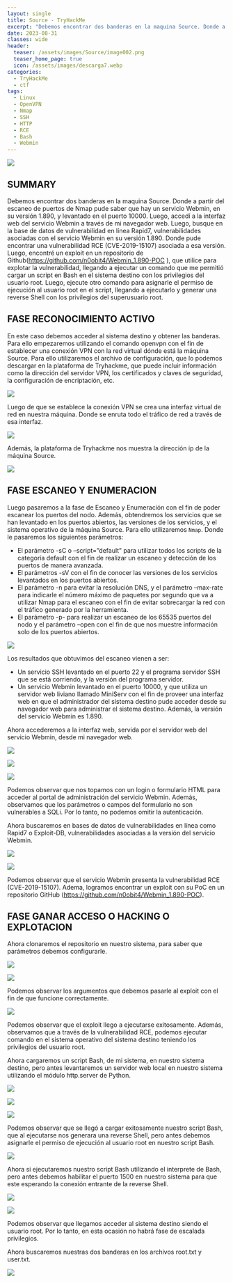 ```yaml
---
layout: single
title: Source - TryHackMe
excerpt: "Debemos encontrar dos banderas en la maquina Source. Donde a partir del escaneo de puertos de Nmap pude saber que hay un servicio Webmin, en su versión 1.890, y levantado en el puerto 10000. Luego, accedí a la interfaz web del servicio Webmin a través de mi navegador web. Luego, busque en la base de datos de vulnerabilidad en línea Rapid7, vulnerabilidades asociadas con el servicio Webmin en su versión 1.890. Donde pude encontrar una vulnerabilidad RCE (CVE-2019-15107) asociada a esa versión. Luego, encontré un exploit en un repositorio de Github(https://github.com/n0obit4/Webmin_1.890-POC ), que utilice para explotar la vulnerabilidad, llegando a ejecutar un comando que me permitió cargar un script en Bash en el sistema destino con los privilegios del usuario root. Luego, ejecute otro comando para asignarle el permiso de ejecución al usuario root en el script, llegando a ejecutarlo y generar una reverse Shell con los privilegios del superusuario root."
date: 2023-08-31	
classes: wide
header:
  teaser: /assets/images/Source/image002.png
  teaser_home_page: true
  icon: /assets/images/descarga7.webp
categories:
  - TryHackMe
  - ctf
tags:
  - Linux  
  - OpenVPN
  - Nmap
  - SSH
  - HTTP
  - RCE
  - Bash
  - Webmin
---
```


![](/assets/images/Source/image001.png)

## SUMMARY

Debemos encontrar dos banderas en la maquina Source. Donde a partir del escaneo de puertos de Nmap pude saber que hay un servicio Webmin, en su versión 1.890, y levantado en el puerto 10000. Luego, accedí a la interfaz web del servicio Webmin a través de mi navegador web. Luego, busque en la base de datos de vulnerabilidad en línea Rapid7, vulnerabilidades asociadas con el servicio Webmin en su versión 1.890. Donde pude encontrar una vulnerabilidad RCE (CVE-2019-15107) asociada a esa versión. Luego, encontré un exploit en un repositorio de Github(https://github.com/n0obit4/Webmin_1.890-POC ), que utilice para explotar la vulnerabilidad, llegando a ejecutar un comando que me permitió cargar un script en Bash en el sistema destino con los privilegios del usuario root. Luego, ejecute otro comando para asignarle el permiso de ejecución al usuario root en el script, llegando a ejecutarlo y generar una reverse Shell con los privilegios del superusuario root.

## FASE RECONOCIMIENTO ACTIVO

En este caso debemos acceder al sistema destino y obtener las banderas. Para ello empezaremos utilizando el comando openvpn con el fin de establecer una conexión VPN con la red virtual dónde está la máquina Source. Para ello utilizaremos el archivo de configuración, que lo podemos descargar en la plataforma de Tryhackme, que puede incluir información como la dirección del servidor VPN, los certificados y claves de seguridad, la configuración de encriptación, etc.

![](/assets/images/Source/image003.png)

Luego de que se establece la conexión VPN se crea una interfaz virtual de red en nuestra máquina. Donde se enruta todo el tráfico de red a través de esa interfaz.

![](/assets/images/Source/image004.png)

Además, la plataforma de Tryhackme nos muestra la dirección ip de la máquina Source.

![](/assets/images/Source/image005.png)

## FASE ESCANEO Y ENUMERACION

Luego pasaremos a la fase de Escaneo y Enumeración con el fin de poder escanear los puertos del nodo. Además, obtendremos los servicios que se han levantado en los puertos abiertos, las versiones de los servicios, y el sistema operativo de la máquina Source. Para ello utilizaremos `Nmap`. Donde le pasaremos los siguientes parámetros:

- El parámetro -sC o –script=”default” para utilizar todos los scripts de la categoría default con el fin de realizar un escaneo y detección de los puertos de manera avanzada.
- El parámetros -sV con el fin de conocer las versiones de los servicios levantados en los puertos abiertos.
- El parámetro -n para evitar la resolución DNS, y el parámetro –max-rate para indicarle el número máximo de paquetes por segundo que va a utilizar Nmap para el escaneo con el fin de evitar sobrecargar la red con el tráfico generado por la herramienta.
- El parámetro -p- para realizar un escaneo de los 65535 puertos del nodo y el parámetro –open con el fin de que nos muestre información solo de los puertos abiertos.

![](/assets/images/Source/image006.png)

Los resultados que obtuvimos del escaneo vienen a ser:
- Un servicio SSH levantado en el puerto 22 y el programa servidor SSH que se está corriendo, y la versión del programa servidor.
- Un servicio Webmin levantado en el puerto 10000, y que utiliza un servidor web liviano llamado MiniServ con el fin de proveer una interfaz web en que el administrador del sistema destino pude acceder desde su navegador web para administrar el sistema destino. Además, la versión del servicio  Webmin es 1.890.

Ahora accederemos a la interfaz web, servida por el servidor web del servicio Webmin, desde mi navegador web.

![](/assets/images/Source/image007.png)

![](/assets/images/Source/image008.png)

![](/assets/images/Source/image009.png)

Podemos observar que nos topamos con un login o formulario HTML para acceder al portal de administración del servicio Webmin. Además, observamos que los parámetros o campos del formulario no son vulnerables a SQLi. Por lo tanto, no podemos omitir la autenticación.

Ahora buscaremos en bases de datos de vulnerabilidades en línea como Rapid7 o Exploit-DB, vulnerabilidades asociadas a la versión del servicio Webmin.

![](/assets/images/Source/image010.png)

![](/assets/images/Source/image011.png)

Podemos observar que el servicio Webmin presenta la vulnerabilidad RCE (CVE-2019-15107). Adema, logramos encontrar un exploit con su PoC en un repositorio GitHub (https://github.com/n0obit4/Webmin_1.890-POC).

## FASE GANAR ACCESO O HACKING O EXPLOTACION

Ahora clonaremos el repositorio en nuestro sistema, para saber que parámetros debemos configurarle.

![](/assets/images/Source/image012.png)

![](/assets/images/Source/image013.png)

Podemos observar los argumentos que debemos pasarle al exploit con el fin de que funcione correctamente.

![](/assets/images/Source/image014.png)

Podemos observar que el exploit llego a ejecutarse exitosamente. Además, observamos que a través de la vulnerabilidad RCE, podemos ejecutar comando en el sistema operativo del sistema destino teniendo los privilegios del usuario root.

Ahora cargaremos un script Bash, de mi sistema, en nuestro sistema destino, pero antes levantaremos un servidor web local en nuestro sistema utilizando el módulo http.server de Python.

![](/assets/images/Source/image015.png)

![](/assets/images/Source/image016.png)

![](/assets/images/Source/image017.png)

Podemos observar que se llegó a cargar exitosamente nuestro script Bash, que al ejecutarse nos generara una reverse Shell, pero antes debemos asignarle el permiso de ejecución al usuario root en nuestro script Bash.

![](/assets/images/Source/image018.png)

Ahora si ejecutaremos nuestro script Bash utilizando el interprete de Bash, pero antes debemos habilitar el puerto 1500 en nuestro sistema para que este esperando la conexión entrante de la reverse Shell.

![](/assets/images/Source/image019.png)

![](/assets/images/Source/image020.png)

Podemos observar que llegamos acceder al sistema destino siendo el usuario root. Por lo tanto, en esta ocasión no habrá fase de escalada privilegios.

Ahora buscaremos nuestras dos banderas en los archivos root.txt y user.txt.

![](/assets/images/Source/image021.png) 
 
 

 
 

 
 
 
 
 
 
 
 
 
 
 
 
 
 
 
 
 



































